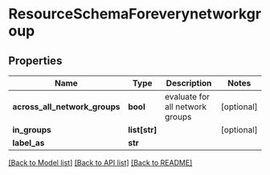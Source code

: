 # ResourceSchemaForeverynetworkgroup

## Properties
Name | Type | Description | Notes
------------ | ------------- | ------------- | -------------
**across_all_network_groups** | **bool** | evaluate for all network groups | [optional] 
**in_groups** | **list[str]** |  | [optional] 
**label_as** | **str** |  | 

[[Back to Model list]](../README.md#documentation-for-models) [[Back to API list]](../README.md#documentation-for-api-endpoints) [[Back to README]](../README.md)


